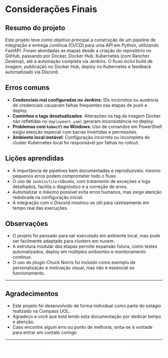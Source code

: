 # Considerações Finais

## Resumo do projeto

Este projeto teve como objetivo principal a construção de um pipeline de integração e entrega contínua (CI/CD) para uma API em Python, utilizando FastAPI. Foram abordadas as etapas desde a criação do repositório no GitHub, passando por Docker, Docker Hub, Kubernetes (com Rancher Desktop), até a automação completa via Jenkins. O fluxo inclui build de imagem, publicação no Docker Hub, deploy no Kubernetes e feedback automatizado via Discord.


## Erros comuns

- **Credenciais mal configuradas no Jenkins**: IDs incorretos ou ausência de credenciais causaram falhas frequentes nas etapas de push e deploy.
- **Caminhos e tags desatualizados**: Alterações na tag da imagem Docker não refletidas no `deployment.yaml` geraram inconsistência no deploy.
- **Problemas com `kubectl` no Windows**: Uso de comandos em PowerShell exigiu atenção especial com barras invertidas e permissões.
- **Ambiente local instável**: Configuração incorreta ou incompleta do cluster Kubernetes local foi responsável por falhas no rollout.


## Lições aprendidas

- A importância de pipelines bem documentadas e reproduzíveis: mesmo pequenos erros podem comprometer todo o fluxo.
- O uso de `Jenkinsfile` robusto, com tratamento de exceções e logs detalhados, facilita o diagnóstico e a correção de erros.
- Automatizar o máximo possível evita erros humanos, mas exige atenção redobrada na configuração inicial.
- A integração com o Discord mostrou-se útil para rastreamento em tempo real das execuções.


## Observações

- O projeto foi pensado para ser executado em ambiente local, mas pode ser facilmente adaptado para clusters em nuvem.
- A estrutura modular das etapas permite expansão futura, como testes automatizados, deploy em múltiplos ambientes e monitoramento contínuo.
- O uso do plugin Chuck Norris foi incluído como exemplo de personalização e motivação visual, mas não é essencial ao funcionamento.

---

## Agradecimentos

- Este projeto foi desenvolvido de forma individual como parte do estágio realizado na Compass UOL.  
- Agradeço a você que está lendo esta documentação por dedicar tempo e atenção.  
- Caso encontre algum erro ou ponto de melhoria, sinta-se à vontade para entrar em contato comigo.

---

<p align="center">
  <a href="https://github.com/gasparotto-l/CICD-Projeto-Final/tree/main/Etapas/6-Extras#readme
  ">
    <img src="https://raw.githubusercontent.com/gasparotto-l/CICD-Projeto-Final/refs/heads/main/elementosgraficos/anterior.jpg" alt="Etapa Anterior" height="8%">
  </a>
</p>
